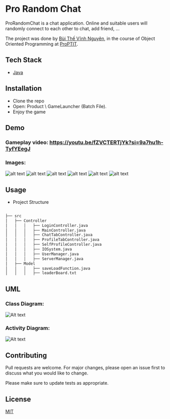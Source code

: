 # Pro Random Chat

ProRandomChat is a chat application. Online and suitable users will randomly connect to each other to chat, add friend, ...

The project was done by [Bùi Thế Vĩnh Nguyên](https://github.com/NguyenBui256), in the course of Object Oriented Programming at [ProPTIT](https://proptit.com/).


## Tech Stack

- [Java](https://www.java.com/en/) 


## Installation

- Clone the repo
- Open: Product \ GameLauncher (Batch File). 
- Enjoy the game

## Demo

### **Gameplay video:** https://youtu.be/fZVCTERTjYk?si=9a7hu1h-TyfYEegJ
### **Images**:

![alt text](sc1-1.png) 
![alt text](sc6-1.png)
![alt text](sc2-1.png) 
![alt text](sc3-1.png) 
![alt text](sc4-1.png) 
![alt text](sc5-1.png) 



## Usage

- Project Structure

```bash

├── src
│   ├── Controller
│   │   │   ├── LoginController.java
│   │   │   ├── MainController.java
│   │   │   ├── ChatTabController.java
│   │   │   ├── ProfileTabController.java
│   │   │   ├── SelfProfileController.java
│   │   │   ├── IOSystem.java
│   │   │   ├── UserManager.java
│   │   │   ├── ServerManager.java
│   ├── Model
│   │   │   ├── saveLoadFunction.java
│   │   │   ├── leaderBoard.txt


```

## UML
### Class Diagram:
![Alt text](ClassDiagram.png)

### Activity Diagram:
![Alt text](ActivityDiagram-1.png)

## Contributing

Pull requests are welcome. For major changes, please open an issue first
to discuss what you would like to change.

Please make sure to update tests as appropriate.

## License

[MIT](https://choosealicense.com/licenses/mit/)

